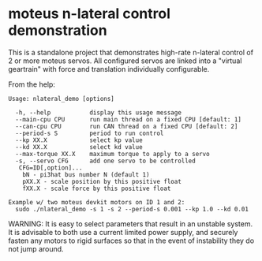 # moteus n-lateral control demonstration #

This is a standalone project that demonstrates high-rate n-lateral
control of 2 or more moteus servos.  All configured servos are linked
into a "virtual geartrain" with force and translation individually
configurable.

From the help:

```
Usage: nlateral_demo [options]

  -h, --help           display this usage message
  --main-cpu CPU       run main thread on a fixed CPU [default: 1]
  --can-cpu CPU        run CAN thread on a fixed CPU [default: 2]
  --period-s S         period to run control
  --kp XX.X            select kp value
  --kd XX.X            select kd value
  --max-torque XX.X    maximum torque to apply to a servo
  -s, --servo CFG      add one servo to be controlled
   CFG=ID[,option]...
    bN - pi3hat bus number N (default 1)
    pXX.X - scale position by this positive float
    fXX.X - scale force by this positive float

Example w/ two moteus devkit motors on ID 1 and 2:
  sudo ./nlateral_demo -s 1 -s 2 --period-s 0.001 --kp 1.0 --kd 0.01
```


WARNING: It is easy to select parameters that result in an unstable
system.  It is advisable to both use a current limited power supply,
and securely fasten any motors to rigid surfaces so that in the event
of instability they do not jump around.
